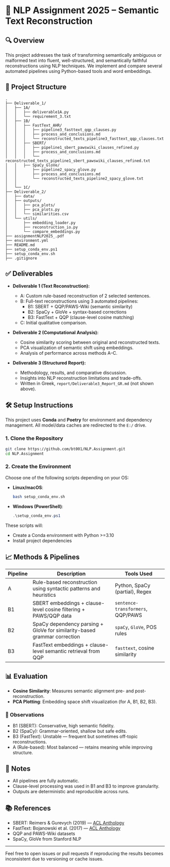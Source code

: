 
# 📘 NLP Assignment 2025 – Semantic Text Reconstruction

## 🔍 Overview

This project addresses the task of transforming semantically ambiguous or malformed text into fluent, well-structured, and semantically faithful reconstructions using NLP techniques. We implement and compare several automated pipelines using Python-based tools and word embeddings.

## 📂 Project Structure

```
.
├── Deliverable_1/
│   ├── 1A/
│   │   ├── deliverable1A.py
│   │   └── requirement_3.txt
│   ├── 1B/
│   │   ├── FastText_AHR/
│   │   │   ├── pipeline3_fasttext_qqp_clauses.py
│   │   │   ├── process_and_conclusions.md
│   │   │   └── reconstructed_texts_pipeline3_fasttext_qqp_clauses.txt
│   │   ├── SBERT/
│   │   │   ├── pipeline1_sbert_pawswiki_clauses_refined.py
│   │   │   ├── process_and_conclusions.md
│   │   │   └── reconstructed_texts_pipeline1_sbert_pawswiki_clauses_refined.txt
│   │   ├── SpaCy_GloVe/
│   │       ├── pipeline2_spacy_glove.py
│   │       ├── process_and_conclusions.md
│   │       └── reconstructed_texts_pipeline2_spacy_glove.txt
│   │   
│   └── 1C/
├── Deliverable_2/
│   ├── data/
│   ├── outputs/
│   │   ├── pca_plots/
│   │   ├── pca_plots.py
│   │   └── similarities.csv
│   └── utils/
│       ├── embedding_loader.py
│       ├── reconstruction_io.py
│       └── compare_embeddings.py
├── assignmentNLP2025_.pdf
├── environment.yml
├── README.md
├── setup_conda_env.ps1
├── setup_conda_env.sh
├── .gitignore
```

## ✅ Deliverables

- **Deliverable 1 (Text Reconstruction):**

  - A: Custom rule-based reconstruction of 2 selected sentences.
  - B: Full-text reconstructions using 3 automated pipelines:
    - B1: SBERT + QQP/PAWS-Wiki (semantic similarity)
    - B2: SpaCy + GloVe + syntax-based corrections
    - B3: FastText + QQP (clause-level cosine matching)
  - C: Initial qualitative comparison.

- **Deliverable 2 (Computational Analysis):**

  - Cosine similarity scoring between original and reconstructed texts.
  - PCA visualization of semantic shift using embeddings.
  - Analysis of performance across methods A–C.

- **Deliverable 3 (Structured Report):**

  - Methodology, results, and comparative discussion.
  - Insights into NLP reconstruction limitations and trade-offs.
  - Written in Greek, `report/Deliverable3_Report_GR.md` (not shown above).

## 🛠️ Setup Instructions

This project uses **Conda** and **Poetry** for environment and dependency management. All model/data caches are redirected to the `E:/` drive.

### 1. Clone the Repository

```bash
git clone https://github.com/bt001/NLP.Assignment.git
cd NLP.Assignment
```

### 2. Create the Environment

Choose one of the following scripts depending on your OS:

- **Linux/macOS**:

  ```bash
  bash setup_conda_env.sh
  ```

- **Windows (PowerShell)**:

  ```powershell
  .\setup_conda_env.ps1
  ```

These scripts will:

- Create a Conda environment with Python >=3.10
- Install project dependencies

## 📈 Methods & Pipelines

| Pipeline | Description                                                              | Tools Used                        |
| -------- | ------------------------------------------------------------------------ | --------------------------------- |
| A        | Rule-based reconstruction using syntactic patterns and heuristics        | Python, SpaCy (partial), Regex    |
| B1       | SBERT embeddings + clause-level cosine filtering + PAWS/QQP data         | `sentence-transformers`, QQP/PAWS |
| B2       | SpaCy dependency parsing + GloVe for similarity-based grammar correction | `spaCy`, `GloVe`, POS rules       |
| B3       | FastText embeddings + clause-level semantic retrieval from QQP           | `fasttext`, cosine similarity     |

## 📊 Evaluation

- **Cosine Similarity**: Measures semantic alignment pre- and post-reconstruction.
- **PCA Plotting**: Embedding space shift visualization (for A, B1, B2, B3).

### 🔎 Observations

- B1 (SBERT): Conservative, high semantic fidelity.
- B2 (SpaCy): Grammar-oriented, shallow but safe edits.
- B3 (FastText): Unstable — frequent but sometimes off-topic reconstructions.
- A (Rule-based): Most balanced — retains meaning while improving structure.

## 📌 Notes

- All pipelines are fully automatic.
- Clause-level processing was used in B1 and B3 to improve granularity.
- Outputs are deterministic and reproducible across runs.

## 📚 References

- SBERT: Reimers & Gurevych (2019) — [ACL Anthology](https://www.aclweb.org/anthology/D19-1410/)
- FastText: Bojanowski et al. (2017) — [ACL Anthology](https://aclanthology.org/E17-2025/)
- QQP and PAWS-Wiki datasets
- SpaCy, GloVe from Stanford NLP

---

Feel free to open issues or pull requests if reproducing the results becomes inconsistent due to versioning or cache issues.
